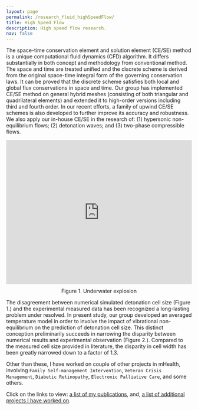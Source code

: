 ```yaml
---
layout: page
permalink: /research_fluid_highSpeedFlow/
title: High Speed Flow
description: High speed flow research.
nav: false
---
```


The space-time conservation element and solution element (CE/SE) method is a unique computational fluid dynamics (CFD) algorithm. It differs substantially in both concept and methodology from conventional method. The space and time are treated unified and the discrete scheme is derived from the original space-time integral form of the governing conservation laws. It can be proved that the discrete scheme satisfies both local and global flux conservations in space and time. Our group has implemented CE/SE method on general hybrid meshes (consisting of both triangular and quadrilateral elements) and extended it to high-order versions including third and fourth order. In our recent efforts, a family of upwind CE/SE schemes is also developed to further improve its accuracy and robustness. We also apply our in-house CE/SE in the research of: (1) hypersonic non-equilibrium flows; (2) detonation waves; and (3) two-phase compressible flows.



<div style="display: flex; justify-content: center; align-items: center; background: transparent;">
  <div style="position: relative; width: 595px; height: 391px; overflow: hidden;">
    <iframe style="position: absolute; top: 0; left: 0; width: 100%; height: 100%;" src="https://www.polyu.edu.hk/researchgrp/cywen/images/HighSpeedFlow/GIF1-underwater_explosion.gif" frameborder="0" allow="accelerometer; autoplay; encrypted-media; gyroscope; picture-in-picture" allowfullscreen></iframe>
  </div>
</div>
<div style="text-align: center; margin-top: 10px;">
  Figure 1. Underwater explosion
</div>

<p></p>

The disagreement between numerical simulated detonation cell size (Figure 1.) and the experimental measured data has been recognized a long-lasting problem under resolved. In present study, our group developed an averaged temperature model in order to involve the impact of vibrational non-equilibrium on the prediction of detonation cell size. This distinct conception preliminarily succeeds in narrowing the disparity between numerical results and experimental observation (Figure 2.). Compared to the measured cell size provided in literature, the disparity in cell width has been greatly narrowed down to a factor of 1.3.

<!-- Here’s a [list](https://adib2149.github.io/research) of all the research projects I have worked on. -->

Other than these, I have worked on couple of other projects in mHealth, involving `Family Self-management Intervention`, `Veteran Crisis Management`, `Diabetic Retinopathy`, `Electronic Palliative Care`, and some others.

Click on the links to view: [a list of my publications](/publications), and, [a list of additional projects I have worked on](/others).

<!-- {% assign research_projects = site.research_projects %}
<div class="container">
    {% for r_project in research_projects %}
        {% include research_projects.html %}
    {% endfor %}
</div> -->